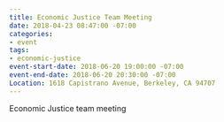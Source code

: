 ```yaml
---
title: Economic Justice Team Meeting
date: 2018-04-23 08:47:00 -07:00
categories:
- event
tags:
- economic-justice
event-start-date: 2018-06-20 19:00:00 -07:00
event-end-date: 2018-06-20 20:30:00 -07:00
Location: 1618 Capistrano Avenue, Berkeley, CA 94707
---
```


Economic Justice team meeting